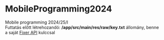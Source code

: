 # MobileProgramming2024
 Mobile programming 2024/25/I \
 Futtatás előtt létrehozandó: **/app/src/main/res/raw/key.txt** állomány, benne a saját [Fixer API](https://fixer.io/) kulccsal
